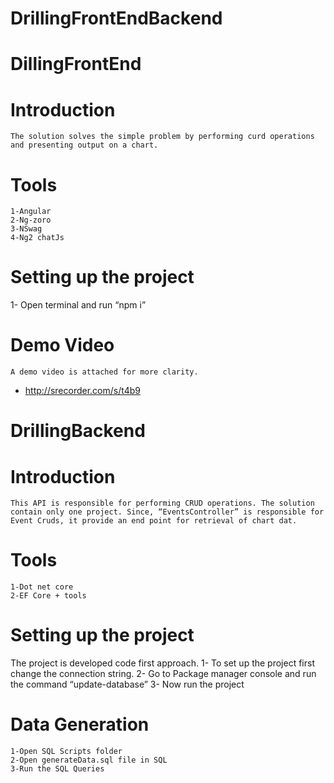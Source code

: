 # DrillingFrontEndBackend

# DillingFrontEnd

# Introduction 
 	The solution solves the simple problem by performing curd operations and presenting output on a chart.

# Tools
    1-Angular
    2-Ng-zoro
    3-NSwag
    4-Ng2 chatJs

# Setting up the project 
1-	 Open terminal and run “npm i”

# Demo Video
	A demo video is attached for more clarity. 
-	http://srecorder.com/s/t4b9



# DrillingBackend

# Introduction 
    This API is responsible for performing CRUD operations. The solution contain only one project. Since, “EventsController” is responsible for Event Cruds, it provide an end point for retrieval of chart dat. 

# Tools
	1-Dot net core
	2-EF Core + tools

# Setting up the project 
The project is developed code first approach.
1-	To set up the project first change the connection string. 
2-	Go to Package manager console and run the command “update-database”
3-	Now run the project 
 
 # Data Generation 
	1-Open SQL Scripts folder
	2-Open generateData.sql file in SQL 
	3-Run the SQL Queries 



